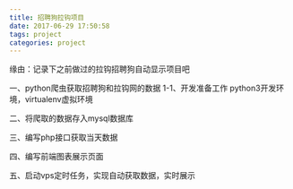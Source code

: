 ```yaml
---
title: 招聘狗拉钩项目
date: 2017-06-29 17:50:58
tags: project
categories: project
---
```


缘由：记录下之前做过的拉钩招聘狗自动显示项目吧

一、python爬虫获取招聘狗和拉钩网的数据
1-1、开发准备工作
python3开发环境，virtualenv虚拟环境

二、将爬取的数据存入mysql数据库


三、编写php接口获取当天数据


四、编写前端图表展示页面


五、启动vps定时任务，实现自动获取数据，实时展示
